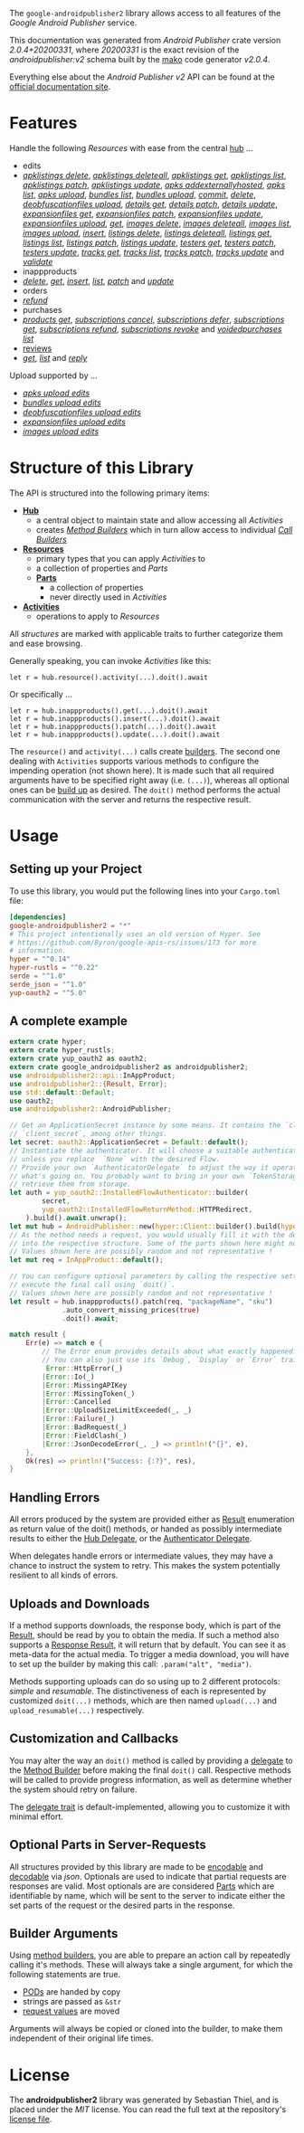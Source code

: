 <!---
DO NOT EDIT !
This file was generated automatically from 'src/mako/api/README.md.mako'
DO NOT EDIT !
-->
The `google-androidpublisher2` library allows access to all features of the *Google Android Publisher* service.

This documentation was generated from *Android Publisher* crate version *2.0.4+20200331*, where *20200331* is the exact revision of the *androidpublisher:v2* schema built by the [mako](http://www.makotemplates.org/) code generator *v2.0.4*.

Everything else about the *Android Publisher* *v2* API can be found at the
[official documentation site](https://developers.google.com/android-publisher).
# Features

Handle the following *Resources* with ease from the central [hub](https://docs.rs/google-androidpublisher2/2.0.4+20200331/google_androidpublisher2/AndroidPublisher) ... 

* edits
 * [*apklistings delete*](https://docs.rs/google-androidpublisher2/2.0.4+20200331/google_androidpublisher2/api::EditApklistingDeleteCall), [*apklistings deleteall*](https://docs.rs/google-androidpublisher2/2.0.4+20200331/google_androidpublisher2/api::EditApklistingDeleteallCall), [*apklistings get*](https://docs.rs/google-androidpublisher2/2.0.4+20200331/google_androidpublisher2/api::EditApklistingGetCall), [*apklistings list*](https://docs.rs/google-androidpublisher2/2.0.4+20200331/google_androidpublisher2/api::EditApklistingListCall), [*apklistings patch*](https://docs.rs/google-androidpublisher2/2.0.4+20200331/google_androidpublisher2/api::EditApklistingPatchCall), [*apklistings update*](https://docs.rs/google-androidpublisher2/2.0.4+20200331/google_androidpublisher2/api::EditApklistingUpdateCall), [*apks addexternallyhosted*](https://docs.rs/google-androidpublisher2/2.0.4+20200331/google_androidpublisher2/api::EditApkAddexternallyhostedCall), [*apks list*](https://docs.rs/google-androidpublisher2/2.0.4+20200331/google_androidpublisher2/api::EditApkListCall), [*apks upload*](https://docs.rs/google-androidpublisher2/2.0.4+20200331/google_androidpublisher2/api::EditApkUploadCall), [*bundles list*](https://docs.rs/google-androidpublisher2/2.0.4+20200331/google_androidpublisher2/api::EditBundleListCall), [*bundles upload*](https://docs.rs/google-androidpublisher2/2.0.4+20200331/google_androidpublisher2/api::EditBundleUploadCall), [*commit*](https://docs.rs/google-androidpublisher2/2.0.4+20200331/google_androidpublisher2/api::EditCommitCall), [*delete*](https://docs.rs/google-androidpublisher2/2.0.4+20200331/google_androidpublisher2/api::EditDeleteCall), [*deobfuscationfiles upload*](https://docs.rs/google-androidpublisher2/2.0.4+20200331/google_androidpublisher2/api::EditDeobfuscationfileUploadCall), [*details get*](https://docs.rs/google-androidpublisher2/2.0.4+20200331/google_androidpublisher2/api::EditDetailGetCall), [*details patch*](https://docs.rs/google-androidpublisher2/2.0.4+20200331/google_androidpublisher2/api::EditDetailPatchCall), [*details update*](https://docs.rs/google-androidpublisher2/2.0.4+20200331/google_androidpublisher2/api::EditDetailUpdateCall), [*expansionfiles get*](https://docs.rs/google-androidpublisher2/2.0.4+20200331/google_androidpublisher2/api::EditExpansionfileGetCall), [*expansionfiles patch*](https://docs.rs/google-androidpublisher2/2.0.4+20200331/google_androidpublisher2/api::EditExpansionfilePatchCall), [*expansionfiles update*](https://docs.rs/google-androidpublisher2/2.0.4+20200331/google_androidpublisher2/api::EditExpansionfileUpdateCall), [*expansionfiles upload*](https://docs.rs/google-androidpublisher2/2.0.4+20200331/google_androidpublisher2/api::EditExpansionfileUploadCall), [*get*](https://docs.rs/google-androidpublisher2/2.0.4+20200331/google_androidpublisher2/api::EditGetCall), [*images delete*](https://docs.rs/google-androidpublisher2/2.0.4+20200331/google_androidpublisher2/api::EditImageDeleteCall), [*images deleteall*](https://docs.rs/google-androidpublisher2/2.0.4+20200331/google_androidpublisher2/api::EditImageDeleteallCall), [*images list*](https://docs.rs/google-androidpublisher2/2.0.4+20200331/google_androidpublisher2/api::EditImageListCall), [*images upload*](https://docs.rs/google-androidpublisher2/2.0.4+20200331/google_androidpublisher2/api::EditImageUploadCall), [*insert*](https://docs.rs/google-androidpublisher2/2.0.4+20200331/google_androidpublisher2/api::EditInsertCall), [*listings delete*](https://docs.rs/google-androidpublisher2/2.0.4+20200331/google_androidpublisher2/api::EditListingDeleteCall), [*listings deleteall*](https://docs.rs/google-androidpublisher2/2.0.4+20200331/google_androidpublisher2/api::EditListingDeleteallCall), [*listings get*](https://docs.rs/google-androidpublisher2/2.0.4+20200331/google_androidpublisher2/api::EditListingGetCall), [*listings list*](https://docs.rs/google-androidpublisher2/2.0.4+20200331/google_androidpublisher2/api::EditListingListCall), [*listings patch*](https://docs.rs/google-androidpublisher2/2.0.4+20200331/google_androidpublisher2/api::EditListingPatchCall), [*listings update*](https://docs.rs/google-androidpublisher2/2.0.4+20200331/google_androidpublisher2/api::EditListingUpdateCall), [*testers get*](https://docs.rs/google-androidpublisher2/2.0.4+20200331/google_androidpublisher2/api::EditTesterGetCall), [*testers patch*](https://docs.rs/google-androidpublisher2/2.0.4+20200331/google_androidpublisher2/api::EditTesterPatchCall), [*testers update*](https://docs.rs/google-androidpublisher2/2.0.4+20200331/google_androidpublisher2/api::EditTesterUpdateCall), [*tracks get*](https://docs.rs/google-androidpublisher2/2.0.4+20200331/google_androidpublisher2/api::EditTrackGetCall), [*tracks list*](https://docs.rs/google-androidpublisher2/2.0.4+20200331/google_androidpublisher2/api::EditTrackListCall), [*tracks patch*](https://docs.rs/google-androidpublisher2/2.0.4+20200331/google_androidpublisher2/api::EditTrackPatchCall), [*tracks update*](https://docs.rs/google-androidpublisher2/2.0.4+20200331/google_androidpublisher2/api::EditTrackUpdateCall) and [*validate*](https://docs.rs/google-androidpublisher2/2.0.4+20200331/google_androidpublisher2/api::EditValidateCall)
* inappproducts
 * [*delete*](https://docs.rs/google-androidpublisher2/2.0.4+20200331/google_androidpublisher2/api::InappproductDeleteCall), [*get*](https://docs.rs/google-androidpublisher2/2.0.4+20200331/google_androidpublisher2/api::InappproductGetCall), [*insert*](https://docs.rs/google-androidpublisher2/2.0.4+20200331/google_androidpublisher2/api::InappproductInsertCall), [*list*](https://docs.rs/google-androidpublisher2/2.0.4+20200331/google_androidpublisher2/api::InappproductListCall), [*patch*](https://docs.rs/google-androidpublisher2/2.0.4+20200331/google_androidpublisher2/api::InappproductPatchCall) and [*update*](https://docs.rs/google-androidpublisher2/2.0.4+20200331/google_androidpublisher2/api::InappproductUpdateCall)
* orders
 * [*refund*](https://docs.rs/google-androidpublisher2/2.0.4+20200331/google_androidpublisher2/api::OrderRefundCall)
* purchases
 * [*products get*](https://docs.rs/google-androidpublisher2/2.0.4+20200331/google_androidpublisher2/api::PurchaseProductGetCall), [*subscriptions cancel*](https://docs.rs/google-androidpublisher2/2.0.4+20200331/google_androidpublisher2/api::PurchaseSubscriptionCancelCall), [*subscriptions defer*](https://docs.rs/google-androidpublisher2/2.0.4+20200331/google_androidpublisher2/api::PurchaseSubscriptionDeferCall), [*subscriptions get*](https://docs.rs/google-androidpublisher2/2.0.4+20200331/google_androidpublisher2/api::PurchaseSubscriptionGetCall), [*subscriptions refund*](https://docs.rs/google-androidpublisher2/2.0.4+20200331/google_androidpublisher2/api::PurchaseSubscriptionRefundCall), [*subscriptions revoke*](https://docs.rs/google-androidpublisher2/2.0.4+20200331/google_androidpublisher2/api::PurchaseSubscriptionRevokeCall) and [*voidedpurchases list*](https://docs.rs/google-androidpublisher2/2.0.4+20200331/google_androidpublisher2/api::PurchaseVoidedpurchaseListCall)
* [reviews](https://docs.rs/google-androidpublisher2/2.0.4+20200331/google_androidpublisher2/api::Review)
 * [*get*](https://docs.rs/google-androidpublisher2/2.0.4+20200331/google_androidpublisher2/api::ReviewGetCall), [*list*](https://docs.rs/google-androidpublisher2/2.0.4+20200331/google_androidpublisher2/api::ReviewListCall) and [*reply*](https://docs.rs/google-androidpublisher2/2.0.4+20200331/google_androidpublisher2/api::ReviewReplyCall)


Upload supported by ...

* [*apks upload edits*](https://docs.rs/google-androidpublisher2/2.0.4+20200331/google_androidpublisher2/api::EditApkUploadCall)
* [*bundles upload edits*](https://docs.rs/google-androidpublisher2/2.0.4+20200331/google_androidpublisher2/api::EditBundleUploadCall)
* [*deobfuscationfiles upload edits*](https://docs.rs/google-androidpublisher2/2.0.4+20200331/google_androidpublisher2/api::EditDeobfuscationfileUploadCall)
* [*expansionfiles upload edits*](https://docs.rs/google-androidpublisher2/2.0.4+20200331/google_androidpublisher2/api::EditExpansionfileUploadCall)
* [*images upload edits*](https://docs.rs/google-androidpublisher2/2.0.4+20200331/google_androidpublisher2/api::EditImageUploadCall)



# Structure of this Library

The API is structured into the following primary items:

* **[Hub](https://docs.rs/google-androidpublisher2/2.0.4+20200331/google_androidpublisher2/AndroidPublisher)**
    * a central object to maintain state and allow accessing all *Activities*
    * creates [*Method Builders*](https://docs.rs/google-androidpublisher2/2.0.4+20200331/google_androidpublisher2/client::MethodsBuilder) which in turn
      allow access to individual [*Call Builders*](https://docs.rs/google-androidpublisher2/2.0.4+20200331/google_androidpublisher2/client::CallBuilder)
* **[Resources](https://docs.rs/google-androidpublisher2/2.0.4+20200331/google_androidpublisher2/client::Resource)**
    * primary types that you can apply *Activities* to
    * a collection of properties and *Parts*
    * **[Parts](https://docs.rs/google-androidpublisher2/2.0.4+20200331/google_androidpublisher2/client::Part)**
        * a collection of properties
        * never directly used in *Activities*
* **[Activities](https://docs.rs/google-androidpublisher2/2.0.4+20200331/google_androidpublisher2/client::CallBuilder)**
    * operations to apply to *Resources*

All *structures* are marked with applicable traits to further categorize them and ease browsing.

Generally speaking, you can invoke *Activities* like this:

```Rust,ignore
let r = hub.resource().activity(...).doit().await
```

Or specifically ...

```ignore
let r = hub.inappproducts().get(...).doit().await
let r = hub.inappproducts().insert(...).doit().await
let r = hub.inappproducts().patch(...).doit().await
let r = hub.inappproducts().update(...).doit().await
```

The `resource()` and `activity(...)` calls create [builders][builder-pattern]. The second one dealing with `Activities` 
supports various methods to configure the impending operation (not shown here). It is made such that all required arguments have to be 
specified right away (i.e. `(...)`), whereas all optional ones can be [build up][builder-pattern] as desired.
The `doit()` method performs the actual communication with the server and returns the respective result.

# Usage

## Setting up your Project

To use this library, you would put the following lines into your `Cargo.toml` file:

```toml
[dependencies]
google-androidpublisher2 = "*"
# This project intentionally uses an old version of Hyper. See
# https://github.com/Byron/google-apis-rs/issues/173 for more
# information.
hyper = "^0.14"
hyper-rustls = "^0.22"
serde = "^1.0"
serde_json = "^1.0"
yup-oauth2 = "^5.0"
```

## A complete example

```Rust
extern crate hyper;
extern crate hyper_rustls;
extern crate yup_oauth2 as oauth2;
extern crate google_androidpublisher2 as androidpublisher2;
use androidpublisher2::api::InAppProduct;
use androidpublisher2::{Result, Error};
use std::default::Default;
use oauth2;
use androidpublisher2::AndroidPublisher;

// Get an ApplicationSecret instance by some means. It contains the `client_id` and 
// `client_secret`, among other things.
let secret: oauth2::ApplicationSecret = Default::default();
// Instantiate the authenticator. It will choose a suitable authentication flow for you, 
// unless you replace  `None` with the desired Flow.
// Provide your own `AuthenticatorDelegate` to adjust the way it operates and get feedback about 
// what's going on. You probably want to bring in your own `TokenStorage` to persist tokens and
// retrieve them from storage.
let auth = yup_oauth2::InstalledFlowAuthenticator::builder(
        secret,
        yup_oauth2::InstalledFlowReturnMethod::HTTPRedirect,
    ).build().await.unwrap();
let mut hub = AndroidPublisher::new(hyper::Client::builder().build(hyper_rustls::HttpsConnector::with_native_roots()), auth);
// As the method needs a request, you would usually fill it with the desired information
// into the respective structure. Some of the parts shown here might not be applicable !
// Values shown here are possibly random and not representative !
let mut req = InAppProduct::default();

// You can configure optional parameters by calling the respective setters at will, and
// execute the final call using `doit()`.
// Values shown here are possibly random and not representative !
let result = hub.inappproducts().patch(req, "packageName", "sku")
             .auto_convert_missing_prices(true)
             .doit().await;

match result {
    Err(e) => match e {
        // The Error enum provides details about what exactly happened.
        // You can also just use its `Debug`, `Display` or `Error` traits
         Error::HttpError(_)
        |Error::Io(_)
        |Error::MissingAPIKey
        |Error::MissingToken(_)
        |Error::Cancelled
        |Error::UploadSizeLimitExceeded(_, _)
        |Error::Failure(_)
        |Error::BadRequest(_)
        |Error::FieldClash(_)
        |Error::JsonDecodeError(_, _) => println!("{}", e),
    },
    Ok(res) => println!("Success: {:?}", res),
}

```
## Handling Errors

All errors produced by the system are provided either as [Result](https://docs.rs/google-androidpublisher2/2.0.4+20200331/google_androidpublisher2/client::Result) enumeration as return value of
the doit() methods, or handed as possibly intermediate results to either the 
[Hub Delegate](https://docs.rs/google-androidpublisher2/2.0.4+20200331/google_androidpublisher2/client::Delegate), or the [Authenticator Delegate](https://docs.rs/yup-oauth2/*/yup_oauth2/trait.AuthenticatorDelegate.html).

When delegates handle errors or intermediate values, they may have a chance to instruct the system to retry. This 
makes the system potentially resilient to all kinds of errors.

## Uploads and Downloads
If a method supports downloads, the response body, which is part of the [Result](https://docs.rs/google-androidpublisher2/2.0.4+20200331/google_androidpublisher2/client::Result), should be
read by you to obtain the media.
If such a method also supports a [Response Result](https://docs.rs/google-androidpublisher2/2.0.4+20200331/google_androidpublisher2/client::ResponseResult), it will return that by default.
You can see it as meta-data for the actual media. To trigger a media download, you will have to set up the builder by making
this call: `.param("alt", "media")`.

Methods supporting uploads can do so using up to 2 different protocols: 
*simple* and *resumable*. The distinctiveness of each is represented by customized 
`doit(...)` methods, which are then named `upload(...)` and `upload_resumable(...)` respectively.

## Customization and Callbacks

You may alter the way an `doit()` method is called by providing a [delegate](https://docs.rs/google-androidpublisher2/2.0.4+20200331/google_androidpublisher2/client::Delegate) to the 
[Method Builder](https://docs.rs/google-androidpublisher2/2.0.4+20200331/google_androidpublisher2/client::CallBuilder) before making the final `doit()` call. 
Respective methods will be called to provide progress information, as well as determine whether the system should 
retry on failure.

The [delegate trait](https://docs.rs/google-androidpublisher2/2.0.4+20200331/google_androidpublisher2/client::Delegate) is default-implemented, allowing you to customize it with minimal effort.

## Optional Parts in Server-Requests

All structures provided by this library are made to be [encodable](https://docs.rs/google-androidpublisher2/2.0.4+20200331/google_androidpublisher2/client::RequestValue) and 
[decodable](https://docs.rs/google-androidpublisher2/2.0.4+20200331/google_androidpublisher2/client::ResponseResult) via *json*. Optionals are used to indicate that partial requests are responses 
are valid.
Most optionals are are considered [Parts](https://docs.rs/google-androidpublisher2/2.0.4+20200331/google_androidpublisher2/client::Part) which are identifiable by name, which will be sent to 
the server to indicate either the set parts of the request or the desired parts in the response.

## Builder Arguments

Using [method builders](https://docs.rs/google-androidpublisher2/2.0.4+20200331/google_androidpublisher2/client::CallBuilder), you are able to prepare an action call by repeatedly calling it's methods.
These will always take a single argument, for which the following statements are true.

* [PODs][wiki-pod] are handed by copy
* strings are passed as `&str`
* [request values](https://docs.rs/google-androidpublisher2/2.0.4+20200331/google_androidpublisher2/client::RequestValue) are moved

Arguments will always be copied or cloned into the builder, to make them independent of their original life times.

[wiki-pod]: http://en.wikipedia.org/wiki/Plain_old_data_structure
[builder-pattern]: http://en.wikipedia.org/wiki/Builder_pattern
[google-go-api]: https://github.com/google/google-api-go-client

# License
The **androidpublisher2** library was generated by Sebastian Thiel, and is placed 
under the *MIT* license.
You can read the full text at the repository's [license file][repo-license].

[repo-license]: https://github.com/Byron/google-apis-rsblob/main/LICENSE.md
